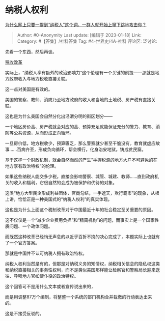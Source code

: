# 纳税人权利
[为什么网上只要一提到“纳税人”这个词，一群人就开始上窜下跳地攻击你？](https://www.zhihu.com/question/573785624/answer/2850392849)

> Author: #0-Anonymity
> Last update: [编辑于 2023-01-18]
> Link:
> Category: #【答集】/社科答集
> Tag: #4-世界史/4A-社科
> 评论区:
> 泛讨论:

先看一个东西，然后再谈。

[税收改革](https://link.zhihu.com/?target=https%3A//www.chinanews.com.cn/m/gn/2018/07-02/8553344.shtml)

实际上，“纳税人享有额外的政治影响力”这个伦理有一个关键的前提——那就是地方政府收入与地方税收直接关联。

这一点对美国是有效的。

美国的警察、教师、消防乃至地方政府的收入和当地的土地税、房产税有直接关联。

这也是为什么美国会自然分化出泾渭分明的街区划分——

一个地区房价高、房产税就会对应的高、预算充足就能保证充分的警力、教育、消防等公共资源，从而形成正向循环。

一旦房价低，地方税收少，预算匮乏，那么警察就少甚至干脆没有，教育就虚应故事……百病齐至，形成负向循环，帮会横行，化身治安地狱，铸成贫民窟。

基于这样一个财政机制，就会自然而然的产生“手握税源的地方大户不可避免的在地方享有政治特权”的伦理。

如果这些纳税人能交多少税，直接会影响警察、城管、城建、教师……直到政府机关的收入和福利，它很自然的会成为被保护和优待的对象。

这类“地方大型民企形成利益团体，官商勾结，一手遮天，欺行霸市”的现象，从根上讲，恰恰正是一种美国式的“纳税人权利”的真实体现。

这也是为什么上面这个税制改革对于中国最近十年的社会稳定至关重要的原因。

这不仅仅是一个“减少企业费用负担”和“精简机构”的问题，而事实上是一个国家性质问题、一个政体问题。

而既然这种改革已经悄无声息的以近乎百折不挠的决心完成了，本题实际上也就有了一个官方答案。

那就是中国并不认可纳税人拥有政治特权。

纳税人权利当然是有的，但那是对纳税义务的知情权，纳税相关信息的隐私权这类和纳税直接相关的事务性权利，而不是类似美国那样能让检察官和警察局长迎来送往、呼喝地方官如使仆役的政治特权。

这个回答可不是用什么文本或者宣传说出来的，

而是用调整87万个编制，将整整一个系统的部门机构合并裁撤的行动表达出来的。

这是不接受反驳的。
